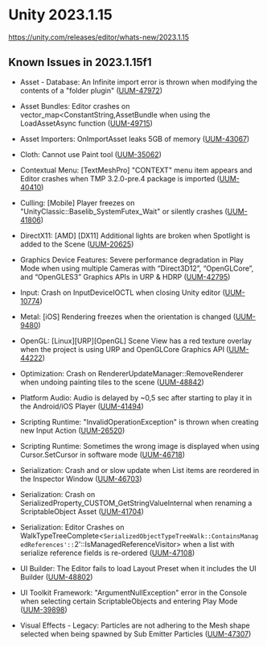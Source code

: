 # Unity 2023.1.15

https://unity.com/releases/editor/whats-new/2023.1.15

## Known Issues in 2023.1.15f1



*   Asset - Database: An Infinite import error is thrown when modifying the contents of a "folder plugin" ([UUM-47972](https://issuetracker.unity3d.com/issues/an-infinite-import-error-is-thrown-when-modifying-the-contents-of-a-folder-plugin))
    
*   Asset Bundles: Editor crashes on vector\_map<ConstantString,AssetBundle when using the LoadAssetAsync function ([UUM-49715](https://issuetracker.unity3d.com/issues/editor-crashes-on-vector-map-constantstring-assetbundle-when-using-the-loadassetasync-function))
    
*   Asset Importers: OnImportAsset leaks 5GB of memory ([UUM-43067](https://issuetracker.unity3d.com/issues/onimportasset-leaks-5gb-of-memory))
    
*   Cloth: Cannot use Paint tool ([UUM-35062](https://issuetracker.unity3d.com/issues/cloth-cannot-use-paint-tool))
    
*   Contextual Menu: \[TextMeshPro\] "CONTEXT" menu item appears and Editor crashes when TMP 3.2.0-pre.4 package is imported ([UUM-40410](https://issuetracker.unity3d.com/issues/textmeshpro-context-menu-item-appears-and-editor-crashes-when-tmp-3-dot-2-0-pre-dot-4-package-is-imported))
    
*   Culling: \[Mobile\] Player freezes on "UnityClassic::Baselib\_SystemFutex\_Wait" or silently crashes ([UUM-41806](https://issuetracker.unity3d.com/issues/android-player-freezes-on-unityclassic-baselib-systemfutex-wait-or-silently-crashes))
    
*   DirectX11: \[AMD\] \[DX11\] Additional lights are broken when Spotlight is added to the Scene ([UUM-20625](https://issuetracker.unity3d.com/issues/android-aditional-lights-are-broken-when-built-with-urp))
    
*   Graphics Device Features: Severe performance degradation in Play Mode when using multiple Cameras with “Direct3D12”, “OpenGLCore”, and “OpenGLES3” Graphics APIs in URP & HDRP ([UUM-42795](https://issuetracker.unity3d.com/issues/severe-performance-degradation-in-play-mode-when-using-multiple-cameras-with-direct3d12-openglcore-and-opengles3-graphics-apis-in-urp-and-hdrp))
    
*   Input: Crash on InputDeviceIOCTL when closing Unity editor ([UUM-10774](https://issuetracker.unity3d.com/issues/crash-on-inputdeviceioctl-when-closing-unity-editor))
    
*   Metal: \[iOS\] Rendering freezes when the orientation is changed ([UUM-9480](https://issuetracker.unity3d.com/issues/ios-rendering-freezes-when-the-orientation-is-changed))
    
*   OpenGL: \[Linux\]\[URP\]\[OpenGL\] Scene View has a red texture overlay when the project is using URP and OpenGLCore Graphics API ([UUM-44222](https://issuetracker.unity3d.com/issues/linux-urp-opengl-scene-view-has-a-red-texture-overlay-when-the-project-is-using-urp-and-openglcore-graphics-api))
    
*   Optimization: Crash on RendererUpdateManager::RemoveRenderer when undoing painting tiles to the scene ([UUM-48842](https://issuetracker.unity3d.com/issues/crash-on-rendererupdatemanager-removerenderer-when-undoing-painting-tiles-to-the-scene))
    
*   Platform Audio: Audio is delayed by ~0,5 sec after starting to play it in the Android/iOS Player ([UUM-41494](https://issuetracker.unity3d.com/issues/audio-is-delayed-by-05-sec-after-starting-to-play-it-in-the-android-slash-ios-player))
    
*   Scripting Runtime: "InvalidOperationException" is thrown when creating new Input Action ([UUM-26520](https://issuetracker.unity3d.com/issues/invalidoperationexception-is-thrown-when-creating-new-input-action))
    
*   Scripting Runtime: Sometimes the wrong image is displayed when using Cursor.SetCursor in software mode ([UUM-46718](https://issuetracker.unity3d.com/issues/sometimes-the-wrong-image-is-displayed-when-using-cursor-dot-setcursor-in-software-mode))
    
*   Serialization: Crash and or slow update when List items are reordered in the Inspector Window ([UUM-46703](https://issuetracker.unity3d.com/issues/crash-and-or-slow-update-when-list-items-are-reordered-in-the-inspector-window))
    
*   Serialization: Crash on SerializedProperty\_CUSTOM\_GetStringValueInternal when renaming a ScriptableObject Asset ([UUM-41704](https://issuetracker.unity3d.com/issues/crash-on-serializedproperty-custom-getstringvalueinternal-when-renaming-a-scriptableobject-asset))
    
*   Serialization: Editor Crashes on WalkTypeTreeComplete<`SerializedObjectTypeTreeWalk::ContainsManagedReferences'::`2'::IsManagedReferenceVisitor> when a list with serialize reference fields is re-ordered ([UUM-47108](https://issuetracker.unity3d.com/issues/editor-crashes-on-walktypetreecomplete-serializedobjecttypetreewalk-containsmanagedreferences-2-ismanagedreferencevisitor-when-a-list-with-serialize-reference-fields-is-re-ordered))
    
*   UI Builder: The Editor fails to load Layout Preset when it includes the UI Builder ([UUM-48802](https://issuetracker.unity3d.com/issues/the-editor-fails-to-load-layout-preset-when-it-includes-the-ui-builder))
    
*   UI Toolkit Framework: "ArgumentNullException" error in the Console when selecting certain ScriptableObjects and entering Play Mode ([UUM-39898](https://issuetracker.unity3d.com/issues/argumentnullexception-error-in-the-console-when-selecting-certain-scriptableobjects-and-entering-play-mode))
    
*   Visual Effects - Legacy: Particles are not adhering to the Mesh shape selected when being spawned by Sub Emitter Particles ([UUM-47307](https://issuetracker.unity3d.com/issues/particles-are-not-adhering-to-the-mesh-shape-selected-when-being-spawned-by-sub-emitter-particles))